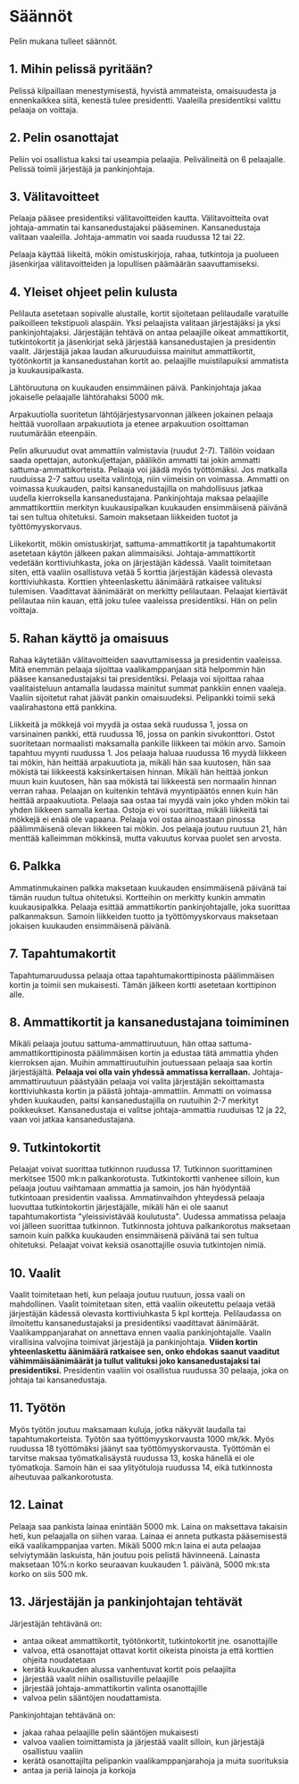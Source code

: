 # Säännöt

Pelin mukana tulleet säännöt. 

## 1. Mihin pelissä pyritään?

Pelissä kilpaillaan menestymisestä, hyvistä ammateista, omaisuudesta ja ennenkaikkea siitä, kenestä tulee
presidentti. Vaaleilla presidentiksi valittu pelaaja on voittaja.

## 2. Pelin osanottajat

Peliin voi osallistua kaksi tai useampia pelaajia. Pelivälineitä on 6 pelaajalle. Pelissä toimii järjestäjä
ja pankinjohtaja.

## 3. Välitavoitteet

Pelaaja pääsee presidentiksi välitavoitteiden kautta. Välitavoitteita ovat johtaja-ammatin tai
kansanedustajaksi pääseminen. Kansanedustaja valitaan vaaleilla. Johtaja-ammatin voi saada ruudussa 12 tai
22.

Pelaaja käyttää liikeitä, mökin omistuskirjoja, rahaa, tutkintoja ja puolueen jäsenkirjaa välitavoitteiden
ja lopullisen päämäärän saavuttamiseksi.

## 4. Yleiset ohjeet pelin kulusta

Pelilauta asetetaan sopivalle alustalle, kortit sijoitetaan pelilaudalle varatuille paikoilleen tekstipuoli
alaspäin. Yksi pelaajista valitaan järjestäjäksi ja yksi pankinjohtajaksi. Järjestäjän tehtävä on antaa
pelaajille oikeat ammattikortit, tutkintokortit ja jäsenkirjat sekä järjestää kansanedustajien ja presidentin
vaalit. Järjestäjä jakaa laudan alkuruuduissa mainitut ammattikortit, työtönkortit ja kansanedustahan kortit
ao. pelaajille muistilapuiksi ammatista ja kuukausipalkasta.

Lähtöruutuna on kuukauden ensimmäinen päivä. Pankinjohtaja jakaa jokaiselle pelaajalle lähtörahaksi 5000 mk.

Arpakuutiolla suoritetun lähtöjärjestysarvonnan jälkeen jokainen pelaaja heittää vuorollaan arpakuutiota ja
etenee arpakuution osoittaman ruutumärään eteenpäin.

Pelin alkuruudut ovat ammattiin valmistavia (ruudut 2-7). Tällöin voidaan saada opettajan, autonkuljettajan,
päälikön ammatti tai jokin ammatti sattuma-ammattikorteista. Pelaaja voi jäädä myös työttömäksi.
Jos matkalla ruuduissa 2-7 sattuu useita valintoja, niin viimeisin on voimassa. Ammatti on voimassa
kuukauden, paitsi kansanedustajilla on mahdollisuus jatkaa uudella kierroksella kansanedustajana. 
Pankinjohtaja maksaa pelaajille ammattikorttiin merkityn kuukausipalkan kuukauden ensimmäisenä päivänä tai
sen tultua ohitetuksi. Samoin maksetaan liikkeiden tuotot ja työttömyyskorvaus.

Liikekortit, mökin omistuskirjat, sattuma-ammattikortit ja tapahtumakortit asetetaan käytön jälkeen pakan
alimmaisiksi. Johtaja-ammattikortit vedetään korttiviuhkasta, joka on järjestäjän kädessä. Vaalit 
toimitetaan siten, että vaaliin osallistuva vetää 5 korttia järjestäjän kädessä olevasta korttiviuhkasta.
Korttien yhteenlaskettu äänimäärä ratkaisee valituksi tulemisen. Vaadittavat äänimäärät on merkitty
pelilautaan. Pelaajat kiertävät pelilautaa niin kauan, että joku tulee vaaleissa presidentiksi. Hän on
pelin voittaja.

## 5. Rahan käyttö ja omaisuus

Rahaa käytetään välitavoitteiden saavuttamisessa ja presidentin vaaleissa. Mitä enemmän pelaaja sijoittaa
vaalikamppanjaan sitä helpommin hän pääsee kansanedustajaksi tai presidentiksi. Pelaaja voi sijoittaa
rahaa vaalitaisteluun antamalla laudassa mainitut summat pankkiin ennen vaaleja. Vaaliin sijoitetut rahat
jäävät pankin omaisuudeksi. Pelipankki toimii sekä vaalirahastona että pankkina.

Liikkeitä ja mökkejä voi myydä ja ostaa sekä ruudussa 1, jossa on varsinainen pankki, että ruudussa 16,
jossa on pankin sivukonttori. Ostot suoritetaan normaalisti maksamalla pankille liikkeen tai mökin arvo.
Samoin tapahtuu myynti ruudussa 1. Jos pelaaja haluaa ruudussa 16 myydä liikkeen tai mökin, hän heittää
arpakuutiota ja, mikäli hän saa kuutosen, hän saa mökistä tai liikkeestä kaksinkertaisen hinnan. Mikäli hän
heittää jonkun muun kuin kuutosen, hän saa mökistä tai liikkeestä sen normaalin hinnan verran rahaa. 
Pelaajan on kuitenkin tehtävä myyntipäätös ennen kuin hän heittää arpaakuutiota. Pelaaja saa ostaa tai myydä
vain joko yhden mökin tai yhden liikkeen samalla kertaa. Ostoja ei voi suorittaa, mikäli liikkeitä tai 
mökkejä ei enää ole vapaana. Pelaaja voi ostaa ainoastaan pinossa päälimmäisenä olevan liikkeen tai mökin.
Jos pelaaja joutuu ruutuun 21, hän menttää kalleimman mökkinsä, mutta vakuutus korvaa puolet sen arvosta.

## 6. Palkka

Ammatinmukainen palkka maksetaan kuukauden ensimmäisenä päivänä tai tämän ruudun tultua ohitetuksi. 
Kortteihin on merkitty kunkin ammatin kuukausipalkka. Pelaaja esittää ammattikortin pankinjohtajalle, joka
suorittaa palkanmaksun. Samoin liikkeiden tuotto ja työttömyyskorvaus maksetaan jokaisen kuukauden 
ensimmäisenä päivänä.

## 7. Tapahtumakortit

Tapahtumaruudussa pelaaja ottaa tapahtumakorttipinosta päälimmäisen kortin ja toimii sen mukaisesti. Tämän 
jälkeen kortti asetetaan korttipinon alle.

## 8. Ammattikortit ja kansanedustajana toimiminen

Mikäli pelaaja joutuu sattuma-ammattiruutuun, hän ottaa sattuma-ammattikorttipinosta päälimmäisen kortin ja
edustaa tätä ammattia yhden kierroksen ajan. Muihin ammattiruutuihin joutuessaan pelaaja saa kortin
järjestäjältä. **Pelaaja voi olla vain yhdessä ammatissa kerrallaan.** Johtaja-ammattiruutuun päästyään
pelaaja voi valita järjestäjän sekoittamasta korttiviuhkasta kortin ja päästä johtaja-ammattiin. Ammatti on
voimassa yhden kuukauden, paitsi kansanedustajilla on ruutuihin 2-7 merkityt poikkeukset. Kansanedustaja ei
valitse johtaja-ammattia ruuduisas 12 ja 22, vaan voi jatkaa kansanedustajana.

## 9. Tutkintokortit

Pelaajat voivat suorittaa tutkinnon ruudussa 17. Tutkinnon suorittaminen merkitsee 1500 mk:n palkankorotusta.
Tutkintokortti vanhenee silloin, kun pelaaja joutuu vaihtamaan ammattia ja samoin, jos hän 
hyödyntää
tutkintoaan presidentin vaalissa. Ammatinvaihdon yhteydessä pelaaja luovuttaa tutkintokortin järjestäjälle,
mikäli hän ei ole saanut tapahtumakortista "yleissivistävää koulutusta". Uudessa ammatissa pelaaja voi
jälleen suorittaa tutkinnon. Tutkinnosta johtuva palkankorotus maksetaan samoin kuin palkka kuukauden
ensimmäisenä päivänä tai sen tultua ohitetuksi. Pelaajat voivat keksiä osanottajille osuvia tutkintojen
nimiä.

## 10. Vaalit

Vaalit toimitetaan heti, kun pelaaja joutuu ruutuun, jossa vaali on mahdollinen. Vaalit toimitetaan siten,
että vaaliin oikeutettu pelaaja vetää järjestäjän kädessä olevasta korttiviuhkasta 5 kpl kortteja.
Pelilaudassa on ilmoitettu kansanedustajaksi ja presidentiksi vaadittavat äänimäärät. Vaalikamppanjarahat
on annettava ennen vaalia pankinjohtajalle. Vaalin virallisina valvojina toimivat järjestäjä ja
pankinjohtaja. **Viiden kortin yhteenlaskettu äänimäärä ratkaisee sen, onko ehdokas saanut vaaditut
vähimmäisäänimäärät ja tullut valituksi joko kansanedustajaksi tai presidentiksi.** Presidentin vaaliin voi
osallistua ruudussa 30 pelaaja, joka on johtaja tai kansanedustaja.

## 11. Työtön

Myös työtön joutuu maksamaan kuluja, jotka näkyvät laudalla tai tapahtumakorteista. Työtön saa
työttömyyskorvausta 1000 mk/kk. Myös ruudussa 18 työttömäksi jäänyt saa työttömyyskorvausta. Työttömän ei
tarvitse maksaa työmatkalisäystä ruudussa 13, koska hänellä ei ole työmatkoja. Samoin hän ei saa
ylityötuloja ruudussa 14, eikä tutkinnosta aiheutuvaa palkankorotusta.

## 12. Lainat

Pelaaja saa pankista lainaa enintään 5000 mk. Laina on maksettava takaisin heti, kun pelaajalla on siihen
varaa. Lainaa ei anneta putkasta pääsemisestä eikä vaalikamppanjaa varten. Mikäli 5000 mk:n laina ei auta
pelaajaa selviytymään laskuista, hän joutuu pois pelistä hävinneenä. Lainasta maksetaan 10%:n korko
seuraavan kuukauden 1. päivänä, 5000 mk:sta korko on siis 500 mk.

## 13. Järjestäjän ja pankinjohtajan tehtävät

Järjestäjän tehtävänä on:
- antaa oikeat ammattikortit, työtönkortit, tutkintokortit jne. osanottajille
- valvoa, että osanottajat ottavat kortit oikeista pinoista ja että korttien ohjeita noudatetaan
- kerätä kuukauden alussa vanhentuvat kortit pois pelaajilta
- järjestää vaalit niihin osallistuville pelaajille
- järjestää johtaja-ammattikortin valinta osanottajille
- valvoa pelin sääntöjen noudattamista.

Pankinjohtajan tehtävänä on:
- jakaa rahaa pelaajille pelin sääntöjen mukaisesti
- valvoa vaalien toimittamista ja järjestää vaalit silloin, kun järjestäjä osallistuu vaaliin
- kerätä osanottajilta pelipankin vaalikamppanjarahoja ja muita suorituksia
- antaa ja periä lainoja ja korkoja